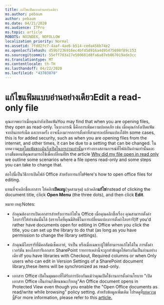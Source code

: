 ```yaml
---
title: แก้ไขแฟ้มแบบอ่านอย่างเดียว
ms.author: pebaum
author: pebaum
ms.date: 04/21/2020
ms.audience: ITPro
ms.topic: article
ROBOTS: NOINDEX, NOFOLLOW
localization_priority: Normal
ms.assetid: 7fd02fc7-4aaf-4ae6-b514-ceda456b74e2
ms.openlocfilehash: d59b7236916ec4bfd5d916a4d95475698f89c153
ms.sourcegitcommit: 55eff703a17e500681d8fa6a87eb067019ade3cc
ms.translationtype: MT
ms.contentlocale: th-TH
ms.lasthandoff: 04/22/2020
ms.locfileid: "43703878"
---
```

# <a name="edit-a-read-only-file"></a><span data-ttu-id="48ac2-102">แก้ไขแฟ้มแบบอ่านอย่างเดียว</span><span class="sxs-lookup"><span data-stu-id="48ac2-102">Edit a read-only file</span></span>

<span data-ttu-id="48ac2-103">คุณอาจพบว่าเมื่อคุณกําลังเปิดแฟ้ม</span><span class="sxs-lookup"><span data-stu-id="48ac2-103">You may find that when you are opening files, they open as read-only.</span></span> <span data-ttu-id="48ac2-104">ในบางกรณี นี้คือการเพิ่มความปลอดภัย เช่น เมื่อคุณกําลังเปิดแฟ้มจากอินเทอร์เน็ต และบางครั้ง อาจเนื่องมาจากการตั้งค่าที่สามารถเปลี่ยนแปลงได้</span><span class="sxs-lookup"><span data-stu-id="48ac2-104">In some cases, this is for added security, such as when you are opening files from the internet, and other times, it can be due to a setting that can be changed.</span></span> <span data-ttu-id="48ac2-105">ในบทความ[เหตุใดแฟ้มของฉันจึงเปิดในการอ่านเท่านั้น](https://support.office.com/article/Why-did-my-file-open-read-only-3ab4b792-da50-4b38-8628-14c64e1f1d15)เราร่างบางสถานการณ์ที่ไฟล์เปิดอ่านเท่านั้นและบางขั้นตอนที่คุณสามารถใช้เพื่อเปลี่ยนที่</span><span class="sxs-lookup"><span data-stu-id="48ac2-105">In the article [Why did my file open in read only](https://support.office.com/article/Why-did-my-file-open-read-only-3ab4b792-da50-4b38-8628-14c64e1f1d15) we outline some scenarios where a file opens read-only and some steps you can take to change that.</span></span>

<span data-ttu-id="48ac2-106">ต่อไปนี้เป็นวิธีการเปิดไฟล์ Office สําหรับการแก้ไข</span><span class="sxs-lookup"><span data-stu-id="48ac2-106">Here's how to open office files for editing.</span></span>

<span data-ttu-id="48ac2-107">แทนที่จะคลิกชื่อเอกสาร ให้คลิก**เปิดเมนู**(จุดสามจุด) แล้วคลิก**แก้ไข**</span><span class="sxs-lookup"><span data-stu-id="48ac2-107">Instead of clicking the document title, click **Open Menu** (the three dots), and then click **Edit**.</span></span>

<span data-ttu-id="48ac2-108">หมาย เหตุ:</span><span class="sxs-lookup"><span data-stu-id="48ac2-108">Notes:</span></span>

- <span data-ttu-id="48ac2-109">ถ้าคุณต้องการเปิดเอกสารสําหรับการแก้ไขใน Office เมื่อคุณคลิกชื่อเรื่อง คุณสามารถตั้งค่าไลบรารีให้ทําเช่นนั้นได้ (ตราบใดที่คุณมีสิทธิ์ในการเปลี่ยนแปลงการตั้งค่าไลบรารี)</span><span class="sxs-lookup"><span data-stu-id="48ac2-109">If you'd rather have documents open for editing in Office when you click the title, you can set up the library to do that (as long as you have permission to change the library settings).</span></span>

- <span data-ttu-id="48ac2-110">ถ้าคุณมีไลบรารีที่มีคอลัมน์เช็คเอาท์, จําเป็น หรือเมื่อเฉพาะผู้ใช้ที่สามารถแก้ไขได้ใน การตั้งค่าเวอร์ชัน ของไลบรารีเอกสาร SharePoint รายการเหล่านี้จะถูกทําข้อมูลให้ตรงกันเป็นอ่านอย่างเดียว</span><span class="sxs-lookup"><span data-stu-id="48ac2-110">If you have libraries with Checkout, Required columns or when Only users who can edit in Version Settings of a SharePoint document library,these items will be synchronized as read-only.</span></span>

- <span data-ttu-id="48ac2-111">เอกสาร Office เปิดในมุมมองที่ได้รับการป้องกันแม้ว่าคุณเปิดใช้งานการตั้งค่านโยบาย "เปิดเอกสาร Office เป็นอ่าน/เขียนขณะเรียกดู"</span><span class="sxs-lookup"><span data-stu-id="48ac2-111">An Office document opens in Protected View even though you enable the "Open Office documents as read/write while browsing" policy setting.</span></span> <span data-ttu-id="48ac2-112">สําหรับข้อมูลเพิ่มเติม โปรดดูที่[บทความนี้](https://support.microsoft.com/help/983047/an-office-document-opens-in-protected-view-even-though-you-enable-the)</span><span class="sxs-lookup"><span data-stu-id="48ac2-112">For more information, please refer to this [article.](https://support.microsoft.com/help/983047/an-office-document-opens-in-protected-view-even-though-you-enable-the)</span></span>

